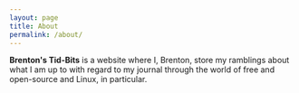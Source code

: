 ```yaml
---
layout: page
title: About
permalink: /about/
---
```


**Brenton's Tid-Bits** is a website where I, Brenton, store my ramblings about what I am up to with regard to my journal through the world of free and open-source and Linux, in particular. 
